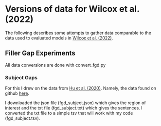 # Versions of data for Wilcox et al. (2022)

The following describes some attempts to gather data comparable to the data used
to evaluated models in [Wilcox et al. (2022)](https://direct.mit.edu/ling/article/doi/10.1162/ling_a_00491/113304/Using-Computational-Models-to-Test-Syntactic).

## Filler Gap Experiments 

All data conversions are done with convert\_fgd.py

### Subject Gaps

For this I drew on the data from [Hu et al.
(2020)](https://www.aclweb.org/anthology/2020.acl-main.158). Namely, the data
found on github
[here](https://github.com/cpllab/syntactic-generalization/tree/master/test_suites).

I downloaded the json file (fgd\_subject.json) which gives the region of interest and the txt file (fgd\_subject.txt) which gives the sentences. I converted the txt file to a simple tsv that will work with my code (fgd\_subject.tsv). 


